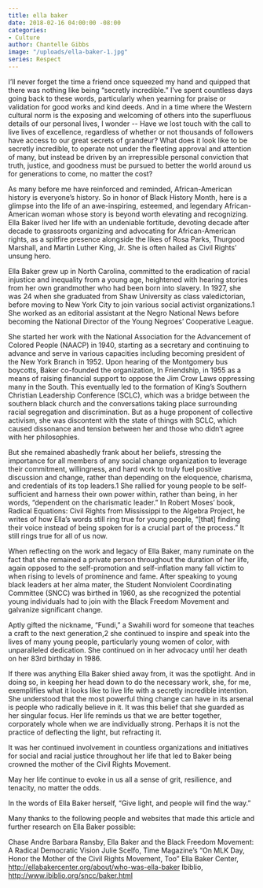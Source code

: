 ```yaml
---
title: ella baker
date: 2018-02-16 04:00:00 -08:00
categories:
- Culture
author: Chantelle Gibbs
image: "/uploads/ella-baker-1.jpg"
series: Respect
---
```


I’ll never forget the time a friend once squeezed my hand and quipped that there was nothing like being “secretly incredible.” I’ve spent countless days going back to these words, particularly when yearning for praise or validation for good works and kind deeds. And in a time where the Western cultural norm is the exposing and welcoming of others into the superfluous details of our personal lives, I wonder -- Have we lost touch with the call to live lives of excellence, regardless of whether or not thousands of followers have access to our great secrets of grandeur? What does it look like to be secretly incredible, to operate not under the fleeting approval and attention of many, but instead be driven by an irrepressible personal conviction that truth, justice, and goodness must be pursued to better the world around us for generations to come, no matter the cost?

As many before me have reinforced and reminded, African-American history is everyone’s history. So in honor of Black History Month, here is a glimpse into the life of an awe-inspiring, esteemed, and legendary African-American woman whose story is beyond worth elevating and recognizing. Ella Baker lived her life with an undeniable fortitude, devoting decade after decade to grassroots organizing and advocating for African-American rights, as a spitfire presence alongside the likes of Rosa Parks, Thurgood Marshall, and Martin Luther King, Jr. She is often hailed as Civil Rights’ unsung hero.

Ella Baker grew up in North Carolina, committed to the eradication of racial injustice and inequality from a young age, heightened with hearing stories from her own grandmother who had been born into slavery. In 1927, she was 24 when she graduated from Shaw University as class valedictorian, before moving to New York City to join various social activist organizations.1 She worked as an editorial assistant at the Negro National News before becoming the National Director of the Young Negroes’ Cooperative League.

She started her work with the National Association for the Advancement of Colored People (NAACP) in 1940, starting as a secretary and continuing to advance and serve in various capacities including becoming president of the New York Branch in 1952. Upon hearing of the Montgomery bus boycotts, Baker co-founded the organization, In Friendship, in 1955 as a means of raising financial support to oppose the Jim Crow Laws oppressing many in the South. This eventually led to the formation of King’s Southern Christian Leadership Conference (SCLC), which was a bridge between the southern black church and the conversations taking place surrounding racial segregation and discrimination. But as a huge proponent of collective activism, she was discontent with the state of things with SCLC, which caused dissonance and tension between her and those who didn’t agree with her philosophies.

But she remained abashedly frank about her beliefs, stressing the importance for all members of any social change organization to leverage their commitment, willingness, and hard work to truly fuel positive discussion and change, rather than depending on the eloquence, charisma, and credentials of its top leaders.1 She rallied for young people to be self-sufficient and harness their own power within, rather than being, in her words, “dependent on the charismatic leader.” In Robert Moses’ book, Radical Equations: Civil Rights from Mississippi to the Algebra Project, he writes of how Ella’s words still ring true for young people, “[that] finding their voice instead of being spoken for is a crucial part of the process.” It still rings true for all of us now.

When reflecting on the work and legacy of Ella Baker, many ruminate on the fact that she remained a private person throughout the duration of her life, again opposed to the self-promotion and self-inflation many fall victim to when rising to levels of prominence and fame. After speaking to young black leaders at her alma mater, the Student Nonviolent Coordinating Committee (SNCC) was birthed in 1960, as she recognized the potential young individuals had to join with the Black Freedom Movement and galvanize significant change.

Aptly gifted the nickname, “Fundi,” a Swahili word for someone that teaches a craft to the next generation,2 she continued to inspire and speak into the lives of many young people, particularly young women of color, with unparalleled dedication. She continued on in her advocacy until her death on her 83rd birthday in 1986.

If there was anything Ella Baker shied away from, it was the spotlight. And in doing so, in keeping her head down to do the necessary work, she, for me, exemplifies what it looks like to live life with a secretly incredible intention. She understood that the most powerful thing change can have in its arsenal is people who radically believe in it. It was this belief that she guarded as her singular focus. Her life reminds us that we are better together, corporately whole when we are individually strong. Perhaps it is not the practice of deflecting the light, but refracting it.

It was her continued involvement in countless organizations and initiatives for social and racial justice throughout her life that led to Baker being crowned the mother of the Civil Rights Movement. 

May her life continue to evoke in us all a sense of grit, resilience, and tenacity, no matter the odds.

In the words of Ella Baker herself, “Give light, and people will find the way.”



Many thanks to the following people and websites that made this article and further research on Ella Baker possible:

Chase Andre
Barbara Ransby, Ella Baker and the Black Freedom Movement: A Radical Democratic Vision
Julie Scelfo, Time Magazine’s “On MLK Day, Honor the Mother of the Civil Rights Movement, Too”
Ella Baker Center, http://ellabakercenter.org/about/who-was-ella-baker
Ibiblio, http://www.ibiblio.org/sncc/baker.html
